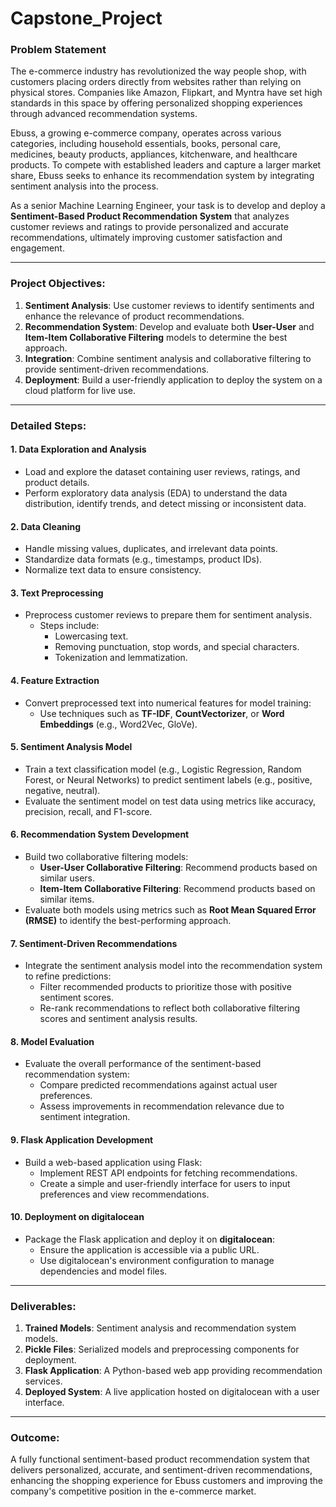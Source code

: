 # Capstone_Project
### Problem Statement

The e-commerce industry has revolutionized the way people shop, with customers placing orders directly from websites rather than relying on physical stores. Companies like Amazon, Flipkart, and Myntra have set high standards in this space by offering personalized shopping experiences through advanced recommendation systems.

Ebuss, a growing e-commerce company, operates across various categories, including household essentials, books, personal care, medicines, beauty products, appliances, kitchenware, and healthcare products. To compete with established leaders and capture a larger market share, Ebuss seeks to enhance its recommendation system by integrating sentiment analysis into the process.

As a senior Machine Learning Engineer, your task is to develop and deploy a **Sentiment-Based Product Recommendation System** that analyzes customer reviews and ratings to provide personalized and accurate recommendations, ultimately improving customer satisfaction and engagement.

---

### Project Objectives:

1. **Sentiment Analysis**: Use customer reviews to identify sentiments and enhance the relevance of product recommendations.
2. **Recommendation System**: Develop and evaluate both **User-User** and **Item-Item Collaborative Filtering** models to determine the best approach.
3. **Integration**: Combine sentiment analysis and collaborative filtering to provide sentiment-driven recommendations.
4. **Deployment**: Build a user-friendly application to deploy the system on a cloud platform for live use.

---

### Detailed Steps:

#### **1. Data Exploration and Analysis**
   - Load and explore the dataset containing user reviews, ratings, and product details.
   - Perform exploratory data analysis (EDA) to understand the data distribution, identify trends, and detect missing or inconsistent data.

#### **2. Data Cleaning**
   - Handle missing values, duplicates, and irrelevant data points.
   - Standardize data formats (e.g., timestamps, product IDs).
   - Normalize text data to ensure consistency.

#### **3. Text Preprocessing**
   - Preprocess customer reviews to prepare them for sentiment analysis.
     - Steps include:
       - Lowercasing text.
       - Removing punctuation, stop words, and special characters.
       - Tokenization and lemmatization.

#### **4. Feature Extraction**
   - Convert preprocessed text into numerical features for model training:
     - Use techniques such as **TF-IDF**, **CountVectorizer**, or **Word Embeddings** (e.g., Word2Vec, GloVe).

#### **5. Sentiment Analysis Model**
   - Train a text classification model (e.g., Logistic Regression, Random Forest, or Neural Networks) to predict sentiment labels (e.g., positive, negative, neutral).
   - Evaluate the sentiment model on test data using metrics like accuracy, precision, recall, and F1-score.

#### **6. Recommendation System Development**
   - Build two collaborative filtering models:
     - **User-User Collaborative Filtering**: Recommend products based on similar users.
     - **Item-Item Collaborative Filtering**: Recommend products based on similar items.
   - Evaluate both models using metrics such as **Root Mean Squared Error (RMSE)** to identify the best-performing approach.

#### **7. Sentiment-Driven Recommendations**
   - Integrate the sentiment analysis model into the recommendation system to refine predictions:
     - Filter recommended products to prioritize those with positive sentiment scores.
     - Re-rank recommendations to reflect both collaborative filtering scores and sentiment analysis results.

#### **8. Model Evaluation**
   - Evaluate the overall performance of the sentiment-based recommendation system:
     - Compare predicted recommendations against actual user preferences.
     - Assess improvements in recommendation relevance due to sentiment integration.

#### **9. Flask Application Development**
   - Build a web-based application using Flask:
     - Implement REST API endpoints for fetching recommendations.
     - Create a simple and user-friendly interface for users to input preferences and view recommendations.

#### **10. Deployment on digitalocean**
   - Package the Flask application and deploy it on **digitalocean**:
     - Ensure the application is accessible via a public URL.
     - Use digitalocean's environment configuration to manage dependencies and model files.

---

### Deliverables:
1. **Trained Models**: Sentiment analysis and recommendation system models.
2. **Pickle Files**: Serialized models and preprocessing components for deployment.
3. **Flask Application**: A Python-based web app providing recommendation services.
4. **Deployed System**: A live application hosted on digitalocean with a user interface.

---

### Outcome:
A fully functional sentiment-based product recommendation system that delivers personalized, accurate, and sentiment-driven recommendations, enhancing the shopping experience for Ebuss customers and improving the company's competitive position in the e-commerce market.
